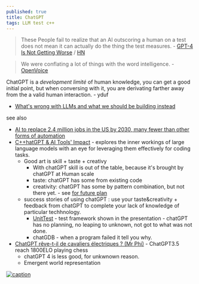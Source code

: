 ```yaml
---
published: true
title: ChatGPT
tags: LLM test c++
---
```

> These People fail to realize that an AI outscoring a human on a test does not mean it can actually do the thing the test measures. - [GPT-4 Is Not Getting Worse](https://coagulopath.com/gpt-4-is-not-getting-worse/) / [HN](https://news.ycombinator.com/item?id=37532522)

> We were conflating a lot of things with the word intelligence. - [OpenVoice](https://research.myshell.ai/open-voice)

ChatGPT is a _development limité_ of human knowledge, you can get a good initial point, but when conversing with it, you are derivating farther away from the a valid human interaction. - yduf

- [What's wrong with LLMs and what we should be building instead](https://www.youtube.com/watch?v=cEyHsMzbZBs)

see also
- [AI to replace 2.4 million jobs in the US by 2030, many fewer than other forms of automation](https://www.theregister.com/2023/09/06/generative_ai_jobs_forrester_report/)
- [C++hatGPT & AI Tools' Impact](https://www.youtube.com/watch?v=trGJsOcA4hY) - explores the inner workings of large language models with an eye for leveraging them effectively for coding tasks. 
	- Good art is skill + taste + creativy 
		- With chatGPT skill is out of the table, because it's brought by chatGPT at Human scale
		- taste: chatGPT has some from existing code
		- creativity: chatGPT has some by pattern combination, but not there yet. - see [for future plan](https://youtu.be/zjkBMFhNj_g?feature=shared&t=2105)
	- success stories of using chatGPT : use your taste&creativity + feedback from chatGPT to complete your lack of knowledge of particular techhnology.
		- [UnitTest](https://youtu.be/trGJsOcA4hY?feature=shared&t=2916) - test framework shown in the presentation - chatGPT has no planning, no leaping to unknown, not got to what was not done.
		- chatGDB - when a program failed it tell you why.
- [ChatGPT rêve-t-il de cavaliers électriques ? (Mr Phi)](https://www.youtube.com/watch?v=6D1XIbkm4JE) - ChatGPT3.5 reach 1800ELO playing chess
	- chatGPT 4 is less good, for unkwnown reason.
    - Emergent world representation

[![caption](https://www.monkeyuser.com/assets/images/2020/191-reverse-turing-test.png)](https://www.monkeyuser.com/2020/reverse-turing-test/)
